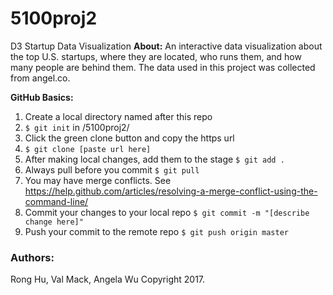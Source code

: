 # 5100proj2
D3 Startup Data Visualization
__About:__
An interactive data visualization about the top U.S. startups, where they are located, who runs them, and how many people are behind them. The data used in this project was collected from angel.co.

__GitHub Basics:__  
1. Create a local directory named after this repo  
2. ```$ git init``` in /5100proj2/  
3. Click the green clone button and copy the https url  
4. ```$ git clone [paste url here]```  
5. After making local changes, add them to the stage ```$ git add .```  
6. Always pull before you commit ```$ git pull```  
7. You may have merge conflicts. See https://help.github.com/articles/resolving-a-merge-conflict-using-the-command-line/
8. Commit your changes to your local repo ```$ git commit -m "[describe change here]"```  
9. Push your commit to the remote repo ```$ git push origin master```  

### Authors:
Rong Hu, Val Mack, Angela Wu
Copyright 2017.
